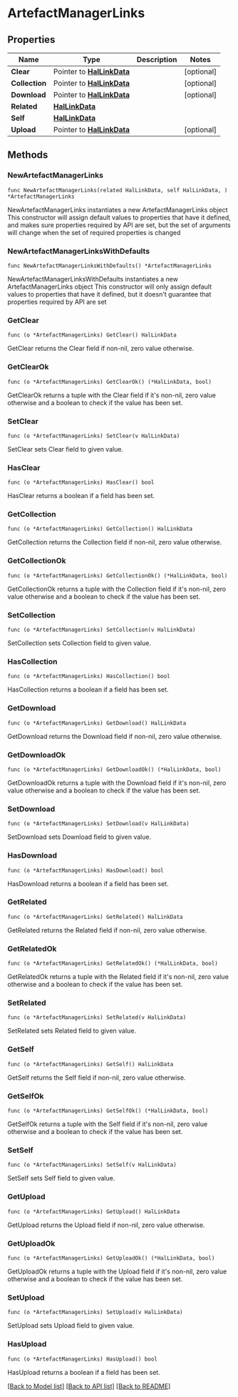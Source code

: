 <!--
Copyright (C) 2020-2023 Arm Limited or its affiliates and Contributors. All rights reserved.
SPDX-License-Identifier: Apache-2.0
-->
# ArtefactManagerLinks

## Properties

Name | Type | Description | Notes
------------ | ------------- | ------------- | -------------
**Clear** | Pointer to [**HalLinkData**](HalLinkData.md) |  | [optional] 
**Collection** | Pointer to [**HalLinkData**](HalLinkData.md) |  | [optional] 
**Download** | Pointer to [**HalLinkData**](HalLinkData.md) |  | [optional] 
**Related** | [**HalLinkData**](HalLinkData.md) |  | 
**Self** | [**HalLinkData**](HalLinkData.md) |  | 
**Upload** | Pointer to [**HalLinkData**](HalLinkData.md) |  | [optional] 

## Methods

### NewArtefactManagerLinks

`func NewArtefactManagerLinks(related HalLinkData, self HalLinkData, ) *ArtefactManagerLinks`

NewArtefactManagerLinks instantiates a new ArtefactManagerLinks object
This constructor will assign default values to properties that have it defined,
and makes sure properties required by API are set, but the set of arguments
will change when the set of required properties is changed

### NewArtefactManagerLinksWithDefaults

`func NewArtefactManagerLinksWithDefaults() *ArtefactManagerLinks`

NewArtefactManagerLinksWithDefaults instantiates a new ArtefactManagerLinks object
This constructor will only assign default values to properties that have it defined,
but it doesn't guarantee that properties required by API are set

### GetClear

`func (o *ArtefactManagerLinks) GetClear() HalLinkData`

GetClear returns the Clear field if non-nil, zero value otherwise.

### GetClearOk

`func (o *ArtefactManagerLinks) GetClearOk() (*HalLinkData, bool)`

GetClearOk returns a tuple with the Clear field if it's non-nil, zero value otherwise
and a boolean to check if the value has been set.

### SetClear

`func (o *ArtefactManagerLinks) SetClear(v HalLinkData)`

SetClear sets Clear field to given value.

### HasClear

`func (o *ArtefactManagerLinks) HasClear() bool`

HasClear returns a boolean if a field has been set.

### GetCollection

`func (o *ArtefactManagerLinks) GetCollection() HalLinkData`

GetCollection returns the Collection field if non-nil, zero value otherwise.

### GetCollectionOk

`func (o *ArtefactManagerLinks) GetCollectionOk() (*HalLinkData, bool)`

GetCollectionOk returns a tuple with the Collection field if it's non-nil, zero value otherwise
and a boolean to check if the value has been set.

### SetCollection

`func (o *ArtefactManagerLinks) SetCollection(v HalLinkData)`

SetCollection sets Collection field to given value.

### HasCollection

`func (o *ArtefactManagerLinks) HasCollection() bool`

HasCollection returns a boolean if a field has been set.

### GetDownload

`func (o *ArtefactManagerLinks) GetDownload() HalLinkData`

GetDownload returns the Download field if non-nil, zero value otherwise.

### GetDownloadOk

`func (o *ArtefactManagerLinks) GetDownloadOk() (*HalLinkData, bool)`

GetDownloadOk returns a tuple with the Download field if it's non-nil, zero value otherwise
and a boolean to check if the value has been set.

### SetDownload

`func (o *ArtefactManagerLinks) SetDownload(v HalLinkData)`

SetDownload sets Download field to given value.

### HasDownload

`func (o *ArtefactManagerLinks) HasDownload() bool`

HasDownload returns a boolean if a field has been set.

### GetRelated

`func (o *ArtefactManagerLinks) GetRelated() HalLinkData`

GetRelated returns the Related field if non-nil, zero value otherwise.

### GetRelatedOk

`func (o *ArtefactManagerLinks) GetRelatedOk() (*HalLinkData, bool)`

GetRelatedOk returns a tuple with the Related field if it's non-nil, zero value otherwise
and a boolean to check if the value has been set.

### SetRelated

`func (o *ArtefactManagerLinks) SetRelated(v HalLinkData)`

SetRelated sets Related field to given value.


### GetSelf

`func (o *ArtefactManagerLinks) GetSelf() HalLinkData`

GetSelf returns the Self field if non-nil, zero value otherwise.

### GetSelfOk

`func (o *ArtefactManagerLinks) GetSelfOk() (*HalLinkData, bool)`

GetSelfOk returns a tuple with the Self field if it's non-nil, zero value otherwise
and a boolean to check if the value has been set.

### SetSelf

`func (o *ArtefactManagerLinks) SetSelf(v HalLinkData)`

SetSelf sets Self field to given value.


### GetUpload

`func (o *ArtefactManagerLinks) GetUpload() HalLinkData`

GetUpload returns the Upload field if non-nil, zero value otherwise.

### GetUploadOk

`func (o *ArtefactManagerLinks) GetUploadOk() (*HalLinkData, bool)`

GetUploadOk returns a tuple with the Upload field if it's non-nil, zero value otherwise
and a boolean to check if the value has been set.

### SetUpload

`func (o *ArtefactManagerLinks) SetUpload(v HalLinkData)`

SetUpload sets Upload field to given value.

### HasUpload

`func (o *ArtefactManagerLinks) HasUpload() bool`

HasUpload returns a boolean if a field has been set.


[[Back to Model list]](../README.md#documentation-for-models) [[Back to API list]](../README.md#documentation-for-api-endpoints) [[Back to README]](../README.md)


